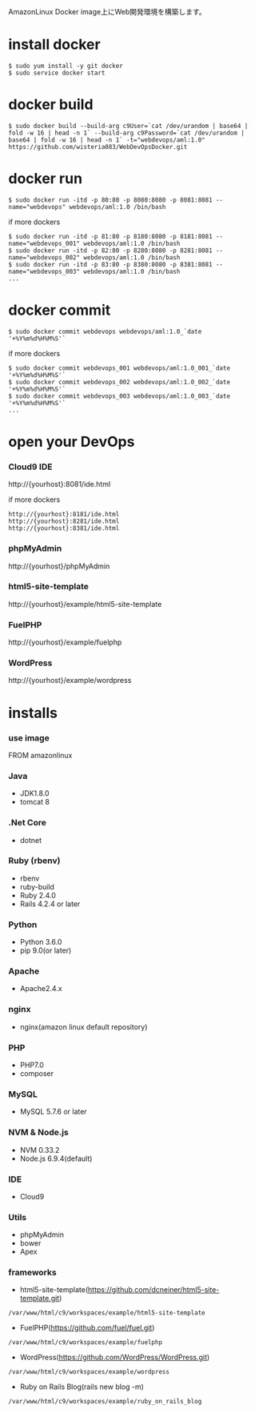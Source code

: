 AmazonLinux Docker image上にWeb開発環境を構築します。

# install docker
```
$ sudo yum install -y git docker
$ sudo service docker start
```

# docker build
```
$ sudo docker build --build-arg c9User=`cat /dev/urandom | base64 | fold -w 16 | head -n 1` --build-arg c9Password=`cat /dev/urandom | base64 | fold -w 16 | head -n 1` -t="webdevops/aml:1.0" https://github.com/wisteria083/WebDevOpsDocker.git 
```

# docker run
```
$ sudo docker run -itd -p 80:80 -p 8080:8080 -p 8081:8081 --name="webdevops" webdevops/aml:1.0 /bin/bash
```

if more dockers
```
$ sudo docker run -itd -p 81:80 -p 8180:8080 -p 8181:8081 --name="webdevops_001" webdevops/aml:1.0 /bin/bash 
$ sudo docker run -itd -p 82:80 -p 8280:8080 -p 8281:8081 --name="webdevops_002" webdevops/aml:1.0 /bin/bash 
$ sudo docker run -itd -p 83:80 -p 8380:8080 -p 8381:8081 --name="webdevops_003" webdevops/aml:1.0 /bin/bash 
...
```

# docker commit
```
$ sudo docker commit webdevops webdevops/aml:1.0_`date '+%Y%m%d%H%M%S'`
```

if more dockers
```
$ sudo docker commit webdevops_001 webdevops/aml:1.0_001_`date '+%Y%m%d%H%M%S'`
$ sudo docker commit webdevops_002 webdevops/aml:1.0_002_`date '+%Y%m%d%H%M%S'`
$ sudo docker commit webdevops_003 webdevops/aml:1.0_003_`date '+%Y%m%d%H%M%S'`
...
```

# open your DevOps

### Cloud9 IDE
http://{yourhost}:8081/ide.html

if more dockers
```
http://{yourhost}:8181/ide.html
http://{yourhost}:8281/ide.html
http://{yourhost}:8381/ide.html
```

### phpMyAdmin
http://{yourhost}/phpMyAdmin

### html5-site-template
http://{yourhost}/example/html5-site-template

### FuelPHP
http://{yourhost}/example/fuelphp

### WordPress
http://{yourhost}/example/wordpress

# installs

### use image
FROM amazonlinux

### Java
* JDK1.8.0
* tomcat 8

### .Net Core
* dotnet

### Ruby (rbenv)
* rbenv
* ruby-build
* Ruby 2.4.0
* Rails 4.2.4 or later

### Python
* Python 3.6.0
* pip 9.0(or later)

### Apache
* Apache2.4.x

### nginx
* nginx(amazon linux default repository)

### PHP
* PHP7.0
* composer

### MySQL
* MySQL 5.7.6 or later

### NVM & Node.js
* NVM 0.33.2
* Node.js 6.9.4(default)

### IDE
* Cloud9

### Utils
* phpMyAdmin
* bower
* Apex

### frameworks
* html5-site-template(https://github.com/dcneiner/html5-site-template.git)
```
/var/www/html/c9/workspaces/example/html5-site-template
```

* FuelPHP(https://github.com/fuel/fuel.git)
```
/var/www/html/c9/workspaces/example/fuelphp
```

* WordPress(https://github.com/WordPress/WordPress.git)
```
/var/www/html/c9/workspaces/example/wordpress
```

* Ruby on Rails Blog(rails new blog -m)
```
/var/www/html/c9/workspaces/example/ruby_on_rails_blog
```

